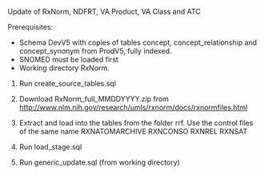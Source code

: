 Update of RxNorm, NDFRT, VA Product, VA Class and ATC

Prerequisites:
- Schema DevV5 with copies of tables concept, concept_relationship and concept_synonym from ProdV5, fully indexed. 
- SNOMED must be loaded first
- Working directory RxNorm.

1. Run create_source_tables.sql
2. Download RxNorm_full_MMDDYYYY.zip from http://www.nlm.nih.gov/research/umls/rxnorm/docs/rxnormfiles.html
3. Extract and load into the tables from the folder rrf. Use the control files of the same name
RXNATOMARCHIVE
RXNCONSO
RXNREL
RXNSAT

4. Run load_stage.sql
5. Run generic_update.sql (from working directory)

 